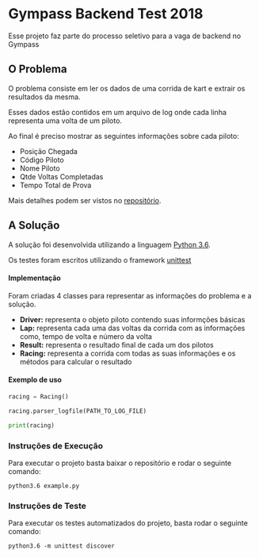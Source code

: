 # Gympass Backend Test 2018

Esse projeto faz parte do processo seletivo para a vaga de backend no Gympass


## O Problema

O problema consiste em ler os dados de uma corrida de kart e extrair os resultados da mesma.

Esses dados estão contidos em um arquivo de log onde cada linha representa uma volta de um piloto.

Ao final é preciso mostrar as seguintes informações sobre cada piloto:

* Posição Chegada
* Código Piloto
* Nome Piloto
* Qtde Voltas Completadas 
* Tempo Total de Prova

Mais detalhes podem ser vistos no [repositório](https://github.com/Gympass/interview-test).

## A Solução

A solução foi desenvolvida utilizando a linguagem [Python 3.6](https://docs.python.org/3.6/). 

Os testes foram escritos utilizando o framework [unittest](https://docs.python.org/3.6/library/unittest.html?highlight=unittest#module-unittest)


#### Implementação

Foram criadas 4 classes para representar as informações do problema e a solução. 

* **Driver:** representa o objeto piloto contendo suas informções básicas
* **Lap:** representa cada uma das voltas da corrida com as informações como, tempo de volta e número da volta
* **Result:** representa o resultado final de cada um dos pilotos
* **Racing:** representa a corrida com todas as suas informações e os métodos para calcular o resultado


#### Exemplo de uso

```python
racing = Racing()

racing.parser_logfile(PATH_TO_LOG_FILE)

print(racing)
```

### Instruções de Execução

Para executar o projeto basta baixar o repositório e rodar o seguinte comando:

```
python3.6 example.py
```

### Instruções de Teste

Para executar os testes automatizados do projeto, basta rodar o seguinte comando:

```
python3.6 -m unittest discover
```